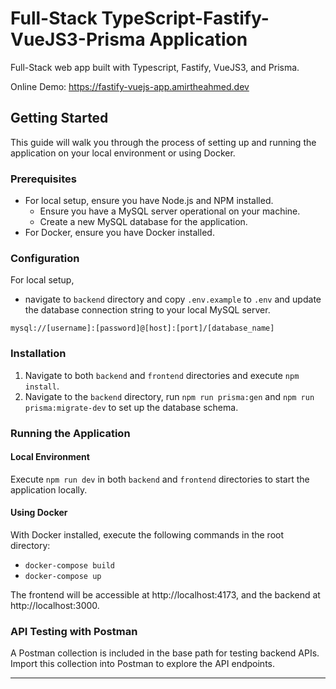 # Full-Stack TypeScript-Fastify-VueJS3-Prisma Application

Full-Stack web app built with Typescript, Fastify, VueJS3, and Prisma.

Online Demo:
https://fastify-vuejs-app.amirtheahmed.dev

## Getting Started

This guide will walk you through the process of setting up and running the application on your local environment or using Docker.

### Prerequisites

- For local setup, ensure you have Node.js and NPM installed.
  - Ensure you have a MySQL server operational on your machine.
  - Create a new MySQL database for the application.
- For Docker, ensure you have Docker installed.

### Configuration

For local setup, 
- navigate to `backend` directory and copy `.env.example` to `.env` and update the database connection 
string to your local MySQL server.

``
mysql://[username]:[password]@[host]:[port]/[database_name]
``


### Installation

1. Navigate to both `backend` and `frontend` directories and execute `npm install`.
2. Navigate to the `backend` directory, run `npm run prisma:gen` and `npm run prisma:migrate-dev` to set up the database schema.

### Running the Application

#### Local Environment

Execute `npm run dev` in both `backend` and `frontend` directories to start the application locally.

#### Using Docker

With Docker installed, execute the following commands in the root directory:

- `docker-compose build`
- `docker-compose up`

The frontend will be accessible at http://localhost:4173, and the backend at http://localhost:3000.

### API Testing with Postman

A Postman collection is included in the base path for testing backend APIs. Import this collection into Postman to explore the API endpoints.

---
